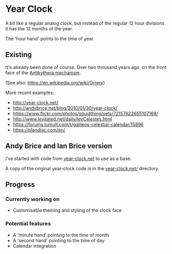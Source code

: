Year Clock
==========

A bit like a regular analog clock, but instead of the regular 12 hour divisions it has the 12 months of the year.

The 'hour hand' points to the time of year.


Existing
--------
It's already been done of course.
Over two thousand years ago, on the front face of the [Antikythera mechanism](https://en.wikipedia.org/wiki/Antikythera_mechanism).

(See also: https://en.wikipedia.org/wiki/Orrery)


More recent examples:

* http://year-clock.net/
* http://andybrice.net/blog/2010/01/30/year-clock/
* https://www.flickr.com/photos/squidthing/sets/72157622655107168/
* http://www.levitated.net/daily/levCelestes.html
* https://forums.tumult.com/t/galileos-celestial-calendar/15896
* https://plandisc.com/en/


Andy Brice and Ian Brice version
--------------------------------

I've started with code from [year-clock.net](http://year-clock.net) to use as a base.

A copy of the original year-clock code is in the [year-clock.net/](<./year-clock.net/>) directory.


Progress
--------

### Currently working on

* Customisable theming and styling of the clock face


### Potential features

* A 'minute hand' pointing to the time of month
* A 'second hand' pointing to the time of day
* Calendar integration


